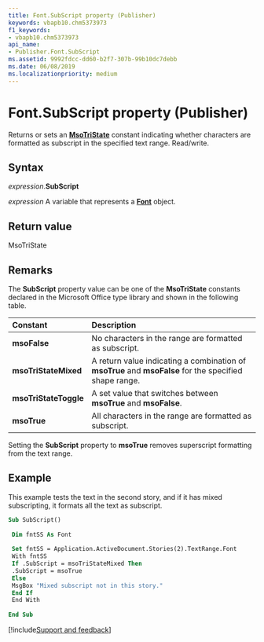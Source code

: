 ```yaml
---
title: Font.SubScript property (Publisher)
keywords: vbapb10.chm5373973
f1_keywords:
- vbapb10.chm5373973
api_name:
- Publisher.Font.SubScript
ms.assetid: 9992fdcc-dd60-b2f7-307b-99b10dc7debb
ms.date: 06/08/2019
ms.localizationpriority: medium
---
```



# Font.SubScript property (Publisher)

Returns or sets an **[MsoTriState](Office.MsoTriState.md)** constant indicating whether characters are formatted as subscript in the specified text range. Read/write.


## Syntax

_expression_.**SubScript**

_expression_ A variable that represents a **[Font](Publisher.Font.md)** object.


## Return value

MsoTriState


## Remarks

The **SubScript** property value can be one of the **MsoTriState** constants declared in the Microsoft Office type library and shown in the following table.

|Constant|Description|
|:-----|:-----|
| **msoFalse**|No characters in the range are formatted as subscript.|
| **msoTriStateMixed**|A return value indicating a combination of **msoTrue** and **msoFalse** for the specified shape range.|
| **msoTriStateToggle**|A set value that switches between **msoTrue** and **msoFalse**.|
| **msoTrue**| All characters in the range are formatted as subscript.|

Setting the **SubScript** property to **msoTrue** removes superscript formatting from the text range.


## Example

This example tests the text in the second story, and if it has mixed subscripting, it formats all the text as subscript.

```vb
Sub SubScript() 
 
 Dim fntSS As Font 
 
 Set fntSS = Application.ActiveDocument.Stories(2).TextRange.Font 
 With fntSS 
 If .SubScript = msoTriStateMixed Then 
 .SubScript = msoTrue 
 Else 
 MsgBox "Mixed subscript not in this story." 
 End If 
 End With 
 
End Sub
```

[!include[Support and feedback](~/includes/feedback-boilerplate.md)]
